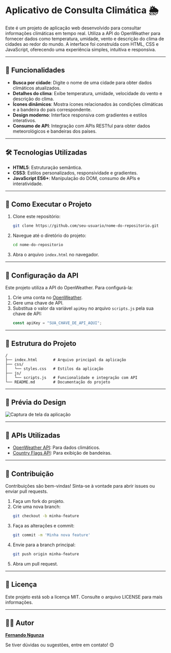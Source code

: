 # Aplicativo de Consulta Climática 🌦️

Este é um projeto de aplicação web desenvolvido para consultar informações climáticas em tempo real. Utiliza a API do OpenWeather para fornecer dados como temperatura, umidade, vento e descrição do clima de cidades ao redor do mundo. A interface foi construída com HTML, CSS e JavaScript, oferecendo uma experiência simples, intuitiva e responsiva.

---

## 🎯 **Funcionalidades**
- **Busca por cidade**: Digite o nome de uma cidade para obter dados climáticos atualizados.
- **Detalhes do clima**: Exibe temperatura, umidade, velocidade do vento e descrição do clima.
- **Ícones dinâmicos**: Mostra ícones relacionados às condições climáticas e a bandeira do país correspondente.
- **Design moderno**: Interface responsiva com gradientes e estilos interativos.
- **Consumo de API**: Integração com APIs RESTful para obter dados meteorológicos e bandeiras dos países.

---

## 🛠️ **Tecnologias Utilizadas**
- **HTML5**: Estruturação semântica.
- **CSS3**: Estilos personalizados, responsividade e gradientes.
- **JavaScript ES6+**: Manipulação do DOM, consumo de APIs e interatividade.

---

## 🚀 **Como Executar o Projeto**

1. Clone este repositório:
   ```bash
   git clone https://github.com/seu-usuario/nome-do-repositorio.git
   ```

2. Navegue até o diretório do projeto:
   ```bash
   cd nome-do-repositorio
   ```

3. Abra o arquivo `index.html` no navegador.

---

## 🔑 **Configuração da API**
Este projeto utiliza a API do OpenWeather. Para configurá-la:

1. Crie uma conta no [OpenWeather](https://openweathermap.org/).
2. Gere uma chave de API.
3. Substitua o valor da variável `apiKey` no arquivo `scripts.js` pela sua chave de API:
   ```javascript
   const apiKey = "SUA_CHAVE_DE_API_AQUI";
   ```

---

## 📂 **Estrutura do Projeto**
```
/
├── index.html       # Arquivo principal da aplicação
├── css/
│   └── styles.css   # Estilos da aplicação
├── js/
│   └── scripts.js   # Funcionalidade e integração com API
└── README.md        # Documentação do projeto
```

---

## 🎨 **Prévia do Design**
![Captura de tela da aplicação](https://via.placeholder.com/800x400.png?text=Captura+de+Tela+da+Aplicacao)

---

## 📡 **APIs Utilizadas**
- [OpenWeather API](https://openweathermap.org/api): Para dados climáticos.
- [Country Flags API](https://countryflagsapi.com/): Para exibição de bandeiras.

---

## 🤝 **Contribuição**
Contribuições são bem-vindas! Sinta-se à vontade para abrir issues ou enviar pull requests.

1. Faça um fork do projeto.
2. Crie uma nova branch:
   ```bash
   git checkout -b minha-feature
   ```
3. Faça as alterações e commit:
   ```bash
   git commit -m 'Minha nova feature'
   ```
4. Envie para a branch principal:
   ```bash
   git push origin minha-feature
   ```
5. Abra um pull request.

---

## 📄 **Licença**
Este projeto está sob a licença MIT. Consulte o arquivo LICENSE para mais informações.

---

## 🧑‍💻 **Autor**
**[Fernando Ngunza](https://www.linkedin.com/in/fernando-ngunza-2817a4325/)**

Se tiver dúvidas ou sugestões, entre em contato! 😊
